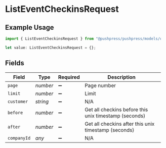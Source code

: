 # ListEventCheckinsRequest

## Example Usage

```typescript
import { ListEventCheckinsRequest } from "@pushpress/pushpress/models/operations";

let value: ListEventCheckinsRequest = {};
```

## Fields

| Field                                                 | Type                                                  | Required                                              | Description                                           |
| ----------------------------------------------------- | ----------------------------------------------------- | ----------------------------------------------------- | ----------------------------------------------------- |
| `page`                                                | *number*                                              | :heavy_minus_sign:                                    | Page number                                           |
| `limit`                                               | *number*                                              | :heavy_minus_sign:                                    | Limit                                                 |
| `customer`                                            | *string*                                              | :heavy_minus_sign:                                    | N/A                                                   |
| `before`                                              | *number*                                              | :heavy_minus_sign:                                    | Get all checkins before this unix timestamp (seconds) |
| `after`                                               | *number*                                              | :heavy_minus_sign:                                    | Get all checkins after this unix timestamp (seconds)  |
| `companyId`                                           | *any*                                                 | :heavy_minus_sign:                                    | N/A                                                   |